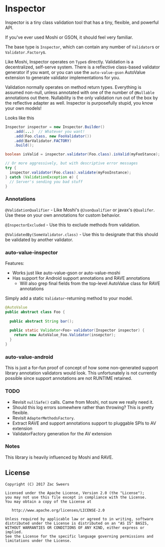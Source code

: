 Inspector
===========

Inspector is a tiny class validation tool that has a tiny, flexible, and powerful API.

If you've ever used Moshi or GSON, it should feel very familiar.

The base type is `Inspector`, which can contain any number of `Validator`s or `Validator.Factory`s.

Like Moshi, Inspector operates on `Type`s directly. Validation is a decentralized, self-serve system. 
There is a reflective class-based validator generator if you want, or you can use the `auto-value-gson` 
AutoValue extension to generate validator implementations for you.

Validation normally operates on method return types. Everything is assumed non-null, unless annotated 
with one of the number of `@Nullable` annotations out there. Nullability is the only validation run 
out of the box by the reflective adapter as well. Inspector is purposefully stupid, you know your own models!

Looks like this

```java
Inspector inspector = new Inspector.Builder()
    .add(...)  // Whatever you want!
    .add(Foo.class, new FooValidator())
    .add(BarValidator.FACTORY)
    .build();

boolean isValid = inspector.validator(Foo.class).isValid(myFooStance);

// Or more aggressively, but with descriptive error messages
try {
  inspector.validator(Foo.class).validate(myFooInstance);
} catch (ValidationException e) {
  // Server's sending you bad stuff
}
```

### Annotations

`@ValidationQualifier` - Like Moshi's `@JsonQualifier` or javax's `@Qualifer`. Use these on your own 
annotations for custom behavior.

`@InspectorExcluded` - Use this to exclude methods from validation.

`@ValidatedBy(SomeValidator.class)` - Use this to designate that this should be validated by another validator.

### auto-value-inspector

Features:
- Works just like auto-value-gson or auto-value-moshi
- Has support for Android support annotations and RAVE annotations
  - Will also grep final fields from the top-level AutoValue class for RAVE annotations

Simply add a static `Validator`-returning method to your model.

```java
@AutoValue
public abstract class Foo {
  
  public abstract String bar();
  
  public static Validator<Foo> validator(Inspector inspector) {
    return new AutoValue_Foo.Validator(insepctor);
  }
}
```

### auto-value-android

This is just a for-fun proof of concept of how some non-generated support library annotation validators 
would look. This unfortunately is not currently possible since support annotations are not RUNTIME retained.

### TODO

- Revisit `nullSafe()` calls. Came from Moshi, not sure we really need it.
- Should this log errors somewhere rather than throwing? This is pretty flexible.
- Revisit `AdapterMethodsFactory`.
- Extract RAVE and support annotations support to pluggable SPIs to AV extension
- ValidatorFactory generation for the AV extension


### Notes

This library is heavily influenced by Moshi and RAVE.

License
-------

    Copyright (C) 2017 Zac Sweers

    Licensed under the Apache License, Version 2.0 (the "License");
    you may not use this file except in compliance with the License.
    You may obtain a copy of the License at

       http://www.apache.org/licenses/LICENSE-2.0

    Unless required by applicable law or agreed to in writing, software
    distributed under the License is distributed on an "AS IS" BASIS,
    WITHOUT WARRANTIES OR CONDITIONS OF ANY KIND, either express or implied.
    See the License for the specific language governing permissions and
    limitations under the License.
